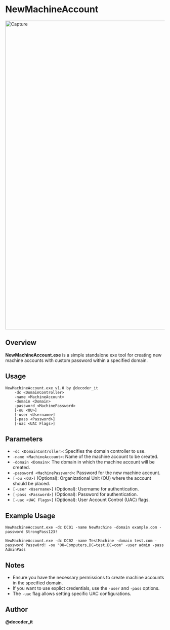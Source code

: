# NewMachineAccount



<img width="973" alt="Capture" src="https://github.com/user-attachments/assets/e3d1aaeb-e659-4d29-92b3-0839e3eb2a38" />

## Overview
**NewMachineAccount.exe** is  a simple standalone exe  tool for creating new machine accounts with custom password within a specified domain.

## Usage
```
NewMachineAccount.exe v1.0 by @decoder_it
    -dc <DomainController>
    -name <MachineAccount>
    -domain <Domain>
    -password <MachinePassword>
    [-ou <OU>]
    [-user <Username>]
    [-pass <Password>]
    [-uac <UAC Flags>]
```

## Parameters
- `-dc <DomainController>`: Specifies the domain controller to use.
- `-name <MachineAccount>`: Name of the machine account to be created.
- `-domain <Domain>`: The domain in which the machine account will be created.
- `-password <MachinePassword>`: Password for the new machine account.
- `[-ou <OU>]` (Optional): Organizational Unit (OU) where the account should be placed.
- `[-user <Username>]` (Optional): Username for authentication.
- `[-pass <Password>]` (Optional): Password for authentication.
- `[-uac <UAC Flags>]` (Optional): User Account Control (UAC) flags.

## Example Usage
```
NewMachineAccount.exe -dc DC01 -name NewMachine -domain example.com -password StrongPass123!
```

```
NewMachineAccount.exe -dc DC02 -name TestMachine -domain test.com -password Passw0rd! -ou "OU=Computers,DC=test,DC=com" -user admin -pass AdminPass
```

## Notes
- Ensure you have the necessary permissions to create machine accounts in the specified domain.
- If you want to use explict credentials, use the `-user` and `-pass` options.
- The `-uac` flag allows setting specific UAC configurations.

## Author
**@decoder_it**

